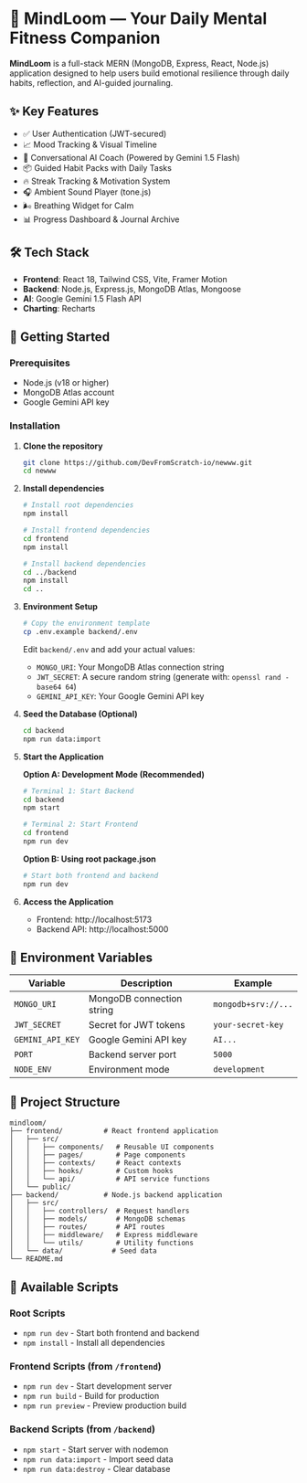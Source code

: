 # 🧠 MindLoom — Your Daily Mental Fitness Companion

**MindLoom** is a full-stack MERN (MongoDB, Express, React, Node.js) application designed to help users build emotional resilience through daily habits, reflection, and AI-guided journaling.

## ✨ Key Features
- ✅ User Authentication (JWT-secured)
- 📈 Mood Tracking & Visual Timeline
- 💬 Conversational AI Coach (Powered by Gemini 1.5 Flash)
- 📦 Guided Habit Packs with Daily Tasks
- 🔥 Streak Tracking & Motivation System
- 🎧 Ambient Sound Player (tone.js)
- 🌬️ Breathing Widget for Calm
- 📊 Progress Dashboard & Journal Archive

## 🛠️ Tech Stack
- **Frontend**: React 18, Tailwind CSS, Vite, Framer Motion  
- **Backend**: Node.js, Express.js, MongoDB Atlas, Mongoose  
- **AI**: Google Gemini 1.5 Flash API  
- **Charting**: Recharts

## 🚀 Getting Started

### Prerequisites
- Node.js (v18 or higher)
- MongoDB Atlas account
- Google Gemini API key

### Installation

1. **Clone the repository**
   ```bash
   git clone https://github.com/DevFromScratch-io/newww.git
   cd newww
   ```

2. **Install dependencies**
   ```bash
   # Install root dependencies
   npm install
   
   # Install frontend dependencies
   cd frontend
   npm install
   
   # Install backend dependencies
   cd ../backend
   npm install
   cd ..
   ```

3. **Environment Setup**
   ```bash
   # Copy the environment template
   cp .env.example backend/.env
   ```
   
   Edit `backend/.env` and add your actual values:
   - `MONGO_URI`: Your MongoDB Atlas connection string
   - `JWT_SECRET`: A secure random string (generate with: `openssl rand -base64 64`)
   - `GEMINI_API_KEY`: Your Google Gemini API key

4. **Seed the Database (Optional)**
   ```bash
   cd backend
   npm run data:import
   ```

5. **Start the Application**
   
   **Option A: Development Mode (Recommended)**
   ```bash
   # Terminal 1: Start Backend
   cd backend
   npm start
   
   # Terminal 2: Start Frontend
   cd frontend
   npm run dev
   ```
   
   **Option B: Using root package.json**
   ```bash
   # Start both frontend and backend
   npm run dev
   ```

6. **Access the Application**
   - Frontend: http://localhost:5173
   - Backend API: http://localhost:5000

## 🔧 Environment Variables

| Variable | Description | Example |
|----------|-------------|---------|
| `MONGO_URI` | MongoDB connection string | `mongodb+srv://...` |
| `JWT_SECRET` | Secret for JWT tokens | `your-secret-key` |
| `GEMINI_API_KEY` | Google Gemini API key | `AI...` |
| `PORT` | Backend server port | `5000` |
| `NODE_ENV` | Environment mode | `development` |

## 📂 Project Structure

```
mindloom/
├── frontend/          # React frontend application
│   ├── src/
│   │   ├── components/   # Reusable UI components
│   │   ├── pages/        # Page components
│   │   ├── contexts/     # React contexts
│   │   ├── hooks/        # Custom hooks
│   │   └── api/          # API service functions
│   └── public/
├── backend/           # Node.js backend application
│   ├── src/
│   │   ├── controllers/  # Request handlers
│   │   ├── models/       # MongoDB schemas
│   │   ├── routes/       # API routes
│   │   ├── middleware/   # Express middleware
│   │   └── utils/        # Utility functions
│   └── data/            # Seed data
└── README.md
```

## 🧪 Available Scripts

### Root Scripts
- `npm run dev` - Start both frontend and backend
- `npm install` - Install all dependencies

### Frontend Scripts (from `/frontend`)
- `npm run dev` - Start development server
- `npm run build` - Build for production
- `npm run preview` - Preview production build

### Backend Scripts (from `/backend`)
- `npm start` - Start server with nodemon
- `npm run data:import` - Import seed data
- `npm run data:destroy` - Clear database
